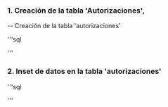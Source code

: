 ### 1. Creación de la tabla 'Autorizaciones',
-- Creación de la tabla 'autorizaciones'

'''sql

'''

### 2. Inset de datos en la tabla 'autorizaciones'

'''sql

'''